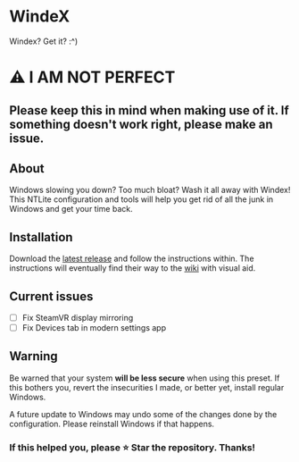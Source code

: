 # WindeX
Windex? Get it? :^)

# ⚠ I AM NOT PERFECT
## Please keep this in mind when making use of it. If something doesn't work right, please make an issue.


## About
Windows slowing you down? Too much bloat? Wash it all away with Windex!
This NTLite configuration and tools will help you get rid of all the junk in Windows and get your time back.

## Installation
Download the [latest release](https://github.com/joebobbio/WindeX/releases/latest) and follow the instructions within.
The instructions will eventually find their way to the [wiki](https://github.com/joebobbio/WindeX/wiki) with visual aid.

## Current issues
* [ ] Fix SteamVR display mirroring
* [ ] Fix Devices tab in modern settings app

## Warning
Be warned that your system **will be less secure** when using this preset. If this bothers you, revert the insecurities I made, or better yet, install regular Windows.

A future update to Windows may undo some of the changes done by the configuration. Please reinstall Windows if that happens.


### If this helped you, please ⭐ Star the repository. Thanks!
